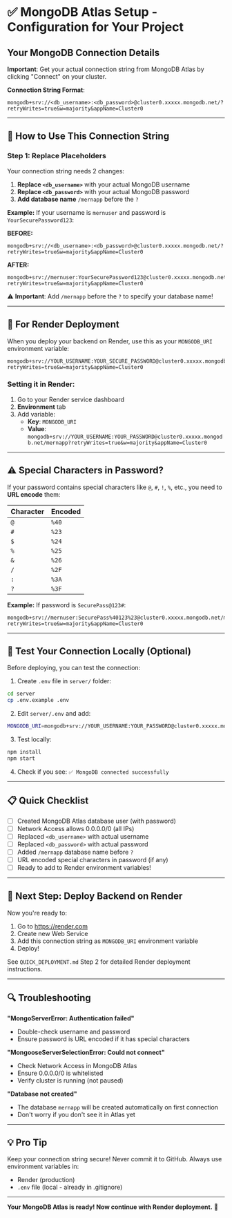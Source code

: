 # ✅ MongoDB Atlas Setup - Configuration for Your Project

## Your MongoDB Connection Details

**Important**: Get your actual connection string from MongoDB Atlas by clicking "Connect" on your cluster.

**Connection String Format**: 
```
mongodb+srv://<db_username>:<db_password>@cluster0.xxxxx.mongodb.net/?retryWrites=true&w=majority&appName=Cluster0
```

---

## 🔧 How to Use This Connection String

### Step 1: Replace Placeholders

Your connection string needs 2 changes:

1. **Replace `<db_username>`** with your actual MongoDB username
2. **Replace `<db_password>`** with your actual MongoDB password
3. **Add database name** `/mernapp` before the `?`

**Example:**
If your username is `mernuser` and password is `YourSecurePassword123`:

**BEFORE:**
```
mongodb+srv://<db_username>:<db_password>@cluster0.xxxxx.mongodb.net/?retryWrites=true&w=majority&appName=Cluster0
```

**AFTER:**
```
mongodb+srv://mernuser:YourSecurePassword123@cluster0.xxxxx.mongodb.net/mernapp?retryWrites=true&w=majority&appName=Cluster0
```

⚠️ **Important**: Add `/mernapp` before the `?` to specify your database name!

---

## 🔐 For Render Deployment

When you deploy your backend on Render, use this as your `MONGODB_URI` environment variable:

```
mongodb+srv://YOUR_USERNAME:YOUR_SECURE_PASSWORD@cluster0.xxxxx.mongodb.net/mernapp?retryWrites=true&w=majority&appName=Cluster0
```

### Setting it in Render:

1. Go to your Render service dashboard
2. **Environment** tab
3. Add variable:
   - **Key**: `MONGODB_URI`
   - **Value**: `mongodb+srv://YOUR_USERNAME:YOUR_PASSWORD@cluster0.xxxxx.mongodb.net/mernapp?retryWrites=true&w=majority&appName=Cluster0`

---

## ⚠️ Special Characters in Password?

If your password contains special characters like `@`, `#`, `!`, `%`, etc., you need to **URL encode** them:

| Character | Encoded |
|-----------|---------|
| `@` | `%40` |
| `#` | `%23` |
| `$` | `%24` |
| `%` | `%25` |
| `&` | `%26` |
| `/` | `%2F` |
| `:` | `%3A` |
| `?` | `%3F` |

**Example:** If password is `SecurePass@123#`:
```
mongodb+srv://mernuser:SecurePass%40123%23@cluster0.xxxxx.mongodb.net/mernapp?retryWrites=true&w=majority&appName=Cluster0
```

---

## 🧪 Test Your Connection Locally (Optional)

Before deploying, you can test the connection:

1. Create `.env` file in `server/` folder:
```bash
cd server
cp .env.example .env
```

2. Edit `server/.env` and add:
```bash
MONGODB_URI=mongodb+srv://YOUR_USERNAME:YOUR_PASSWORD@cluster0.xxxxx.mongodb.net/mernapp?retryWrites=true&w=majority&appName=Cluster0
```

3. Test locally:
```bash
npm install
npm start
```

4. Check if you see: `✅ MongoDB connected successfully`

---

## 📋 Quick Checklist

- [ ] Created MongoDB Atlas database user (with password)
- [ ] Network Access allows 0.0.0.0/0 (all IPs)
- [ ] Replaced `<db_username>` with actual username
- [ ] Replaced `<db_password>` with actual password
- [ ] Added `/mernapp` database name before `?`
- [ ] URL encoded special characters in password (if any)
- [ ] Ready to add to Render environment variables!

---

## 🚀 Next Step: Deploy Backend on Render

Now you're ready to:
1. Go to https://render.com
2. Create new Web Service
3. Add this connection string as `MONGODB_URI` environment variable
4. Deploy!

See `QUICK_DEPLOYMENT.md` Step 2 for detailed Render deployment instructions.

---

## 🔍 Troubleshooting

**"MongoServerError: Authentication failed"**
- Double-check username and password
- Ensure password is URL encoded if it has special characters

**"MongooseServerSelectionError: Could not connect"**
- Check Network Access in MongoDB Atlas
- Ensure 0.0.0.0/0 is whitelisted
- Verify cluster is running (not paused)

**"Database not created"**
- The database `mernapp` will be created automatically on first connection
- Don't worry if you don't see it in Atlas yet

---

## 💡 Pro Tip

Keep your connection string secure! Never commit it to GitHub. Always use environment variables in:
- Render (production)
- `.env` file (local - already in .gitignore)

---

**Your MongoDB Atlas is ready! Now continue with Render deployment.** 🎉
